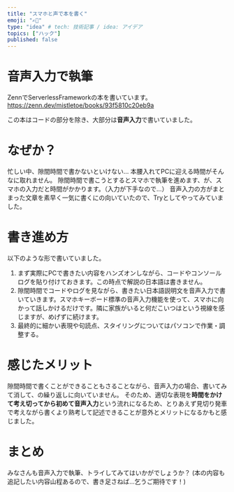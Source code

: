 ```yaml
---
title: "スマホと声で本を書く"
emoji: "✍🏻"
type: "idea" # tech: 技術記事 / idea: アイデア
topics: ["ハック"]
published: false
---
```


# 音声入力で執筆

ZennでServerlessFrameworkの本を書いています。
https://zenn.dev/mistletoe/books/93f5810c20eb9a

この本はコードの部分を除き、大部分は**音声入力**で書いていました。

# なぜか？

忙しい中、隙間時間で書かないといけない…
本腰入れてPCに迎える時間がそんなに取れません。
隙間時間で書こうとするとスマホで執筆を進めます、が、スマホの入力だと時間がかかります。（入力が下手なので…）
音声入力の方がまとまった文章を素早く一気に書くにの向いていたので、Tryとしてやってみていました。

# 書き進め方

以下のような形で書いていました。

1. まず実際にPCで書きたい内容をハンズオンしながら、コードやコンソールログを貼り付けておきます。この時点で解説の日本語は書きません。
2. 隙間時間でコードやログを見ながら、書きたい日本語説明文を音声入力で書いていきます。スマホキーボード標準の音声入力機能を使って、スマホに向かって話しかけるだけです。隣に家族がいると何だこいつはという視線を感じますが、めげずに続けます。
3. 最終的に細かい表現や句読点、スタイリングについてはパソコンで作業・調整する。

# 感じたメリット

隙間時間で書くことができることもさることながら、音声入力の場合、書いてみて消して、の繰り返しに向いていません。
そのため、適切な表現を**時間をかけて考え切ってから初めて音声入力**という流れになるため、とりあえず見切り発車で考えながら書くより熟考して記述できることが意外とメリットになるかもと感じました。

# まとめ

みなさんも音声入力で執筆、トライしてみてはいかがでしょうか？
(本の内容も追記したい内容山程あるので、書き足さねば…乞うご期待です！)